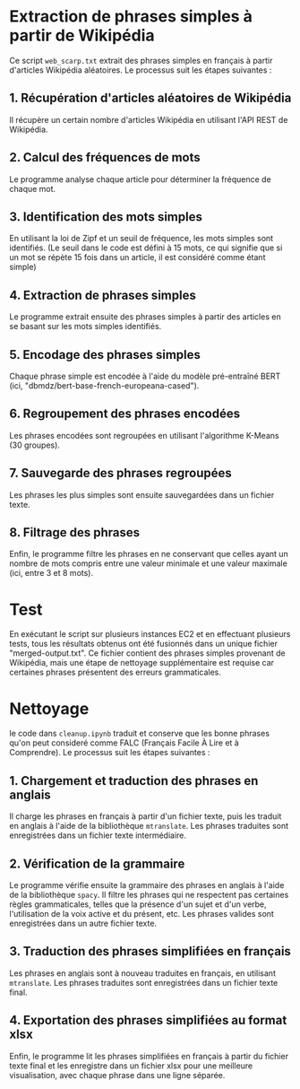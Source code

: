 # Extraction de phrases simples à partir de Wikipédia

Ce script `web_scarp.txt` extrait des phrases simples en français à partir d'articles Wikipédia aléatoires. Le processus suit les étapes suivantes :

## 1. Récupération d'articles aléatoires de Wikipédia
Il récupère un certain nombre d'articles Wikipédia en utilisant l'API REST de Wikipédia.

## 2. Calcul des fréquences de mots
Le programme analyse chaque article pour déterminer la fréquence de chaque mot.

## 3. Identification des mots simples
En utilisant la loi de Zipf et un seuil de fréquence, les mots simples sont identifiés. (Le seuil dans le code est défini à 15 mots, ce qui signifie que si un mot se répète 15 fois dans un article, il est considéré comme étant simple)

## 4. Extraction de phrases simples
Le programme extrait ensuite des phrases simples à partir des articles en se basant sur les mots simples identifiés.

## 5. Encodage des phrases simples
Chaque phrase simple est encodée à l'aide du modèle pré-entraîné BERT (ici, "dbmdz/bert-base-french-europeana-cased").

## 6. Regroupement des phrases encodées
Les phrases encodées sont regroupées en utilisant l'algorithme K-Means (30 groupes).

## 7. Sauvegarde des phrases regroupées
Les phrases les plus simples sont ensuite sauvegardées dans un fichier texte.

## 8. Filtrage des phrases
Enfin, le programme filtre les phrases en ne conservant que celles ayant un nombre de mots compris entre une valeur minimale et une valeur maximale (ici, entre 3 et 8 mots).

# Test
En exécutant le script sur plusieurs instances EC2 et en effectuant plusieurs tests, tous les résultats obtenus ont été fusionnés dans un unique fichier "merged-output.txt". Ce fichier contient des phrases simples provenant de Wikipédia, mais une étape de nettoyage supplémentaire est requise car certaines phrases présentent des erreurs grammaticales.

# Nettoyage

le code dans `cleanup.ipynb` traduit et conserve que les bonne phrases qu'on peut consideré comme FALC (Français Facile À Lire et à Comprendre). Le processus suit les étapes suivantes :

## 1. Chargement et traduction des phrases en anglais
Il charge les phrases en français à partir d'un fichier texte, puis les traduit en anglais à l'aide de la bibliothèque `mtranslate`. Les phrases traduites sont enregistrées dans un fichier texte intermédiaire.

## 2. Vérification de la grammaire
Le programme vérifie ensuite la grammaire des phrases en anglais à l'aide de la bibliothèque `spacy`. Il filtre les phrases qui ne respectent pas certaines règles grammaticales, telles que la présence d'un sujet et d'un verbe, l'utilisation de la voix active et du présent, etc. Les phrases valides sont enregistrées dans un autre fichier texte.

## 3. Traduction des phrases simplifiées en français
Les phrases en anglais sont à nouveau traduites en français, en utilisant `mtranslate`. Les phrases traduites sont enregistrées dans un fichier texte final.

## 4. Exportation des phrases simplifiées au format xlsx
Enfin, le programme lit les phrases simplifiées en français à partir du fichier texte final et les enregistre dans un fichier xlsx pour une meilleure visualisation, avec chaque phrase dans une ligne séparée.
